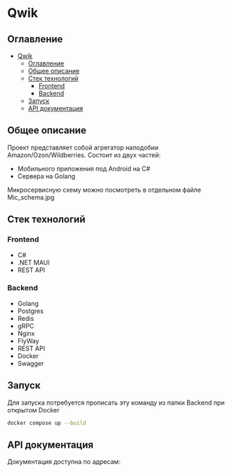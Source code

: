 # Qwik

## Оглавление
- [Qwik](#qwik)
  - [Оглавление](#оглавление)
  - [Общее описание](#общее-описание)
  - [Стек технологий](#стек-технологий)
    - [Frontend](#frontend)
    - [Backend](#backend)
  - [Запуск](#запуск)
  - [API документация](#api-документация)

## Общее описание

Проект представляет собой агрегатор наподобии Amazon/Ozon/Wildberries.
Состоит из двух частей:

- Мобильного приложения под Android на C#
- Сервера на Golang

Микросервисную схему можно посмотреть в отдельном файле Mic_schema.jpg

## Стек технологий

### Frontend

- C#
- .NET MAUI
- REST API

### Backend

- Golang
- Postgres
- Redis
- gRPC
- Nginx
- FlyWay
- REST API
- Docker
- Swagger

## Запуск

Для запуска потребуется прописать эту команду из папки Backend при открытом Docker

```bash
docker compose up --build
```

## API документация

Документация доступна по адресам: